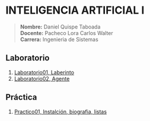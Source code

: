# INTELIGENCIA ARTIFICIAL I
> **Nombre:** Daniel Quispe Taboada <br>
> **Docente:** Pacheco Lora Carlos Walter <br>
> **Carrera:** Ingenieria de Sistemas
## Laboratorio
1. [Laboratorio01, Laberinto](https://github.com/DanielQuispeT/SIS420_DQT/tree/main/Laboratorio/Laboratorio01)
2. [Laboratorio02, Agente](https://github.com/DanielQuispeT/SIS420_DQT/tree/main/Laboratorio/Laboratorio02)
## Práctica
1. [Practico01, Instalción, biografia, listas](https://github.com/DanielQuispeT/SIS420_DQT/tree/main/Practicas/Practico01)